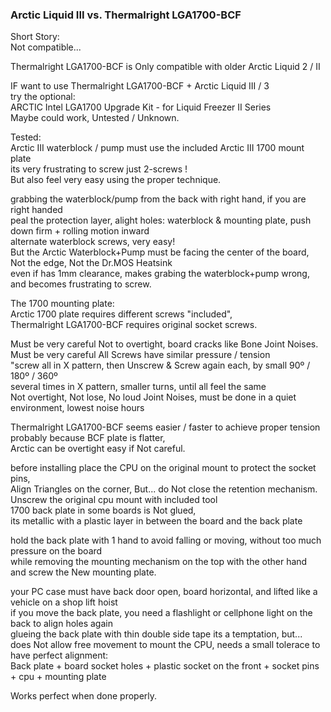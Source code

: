 ### Arctic Liquid III vs. Thermalright LGA1700-BCF

Short Story: </br>
Not compatible... </br>

Thermalright LGA1700-BCF is Only compatible with older Arctic Liquid 2 / II </br>

IF want to use Thermalright LGA1700-BCF + Arctic Liquid III / 3 </br>
try the optional:  </br>
ARCTIC Intel LGA1700 Upgrade Kit - for Liquid Freezer II Series  </br>
Maybe could work, Untested / Unknown. </br>

Tested: </br>
Arctic III waterblock / pump must use the included Arctic III 1700 mount plate </br>
its very frustrating to screw just 2-screws !  </br>
But also feel very easy using the proper technique. </br>

grabbing the waterblock/pump from the back with right hand, if you are right handed </br>
peal the protection layer, alight holes: waterblock & mounting plate, push down firm + rolling motion inward</br>
alternate waterblock screws, very easy!</br>
But the Arctic Waterblock+Pump must be facing the center of the board, Not the edge, Not the Dr.MOS Heatsink </br>
even if has 1mm clearance, makes grabing the waterblock+pump wrong, and becomes frustrating to screw. </br>

The 1700 mounting plate: </br>
Arctic 1700 plate requires different screws "included", </br>
Thermalright LGA1700-BCF requires original socket screws. </br>

Must be very careful Not to overtight, board cracks like Bone Joint Noises. </br>
Must be very careful All Screws have similar pressure / tension </br>
"screw all in X pattern, then Unscrew & Screw again each, by small 90º / 180º / 360º </br>
several times in X pattern, smaller turns, until all feel the same </br>
Not overtight, Not lose, No loud Joint Noises, must be done in a quiet environment, lowest noise hours </br>

Thermalright LGA1700-BCF seems easier / faster to achieve proper tension </br>
probably because BCF plate is flatter, </br>
Arctic can be overtight easy if Not careful. </br>

before installing place the CPU on the original mount to protect the socket pins, </br>
Align Triangles on the corner, But... do Not close the retention mechanism. </br>
Unscrew the original cpu mount with included tool </br>
1700 back plate in some boards is Not glued, </br>
its metallic with a plastic layer in between the board and the back plate </br>

hold the back plate with 1 hand to avoid falling or moving, without too much pressure on the board </br>
while removing the mounting mechanism on the top with the other hand </br>
and screw the New mounting plate. </br>

your PC case must have back door open, board horizontal, and lifted like a vehicle on a shop lift hoist </br>
if you move the back plate, you need a flashlight or cellphone light on the back to align holes again </br>
glueing the back plate with thin double side tape its a temptation, but... </br>
does Not allow free movement to mount the CPU, needs a small tolerace to have perfect alignment: </br>
Back plate + board socket holes + plastic socket on the front + socket pins + cpu + mounting plate </br>

Works perfect when done properly. </br>
